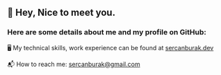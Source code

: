 ## 👋 Hey, Nice to meet you.

### Here are some details about me and my profile on GitHub:

🖥  My technical skills, work experience can be found at [sercanburak.dev](https://www.sercanburak.dev)

📬  How to reach me: sercanburak@gmail.com

